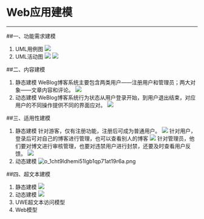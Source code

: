 ﻿# Web应用建模



---

##一、功能需求建模

 1. UML用例图
 ![][1]
 2. UML活动图
![][2]
![][3]

##二、内容建模

 1. 静态建模
 WeBlog博客系统主要包含两类用户——注册用户和管理员；两大对象——文章内容和评论。
 ![][4]
 2. 动态建模
   WeBlog博客系统行为状态从用户登录开始，到用户退出结束，对应用户的不同操作提供不同的界面应对。
 ![][5]

##三、适用性建模

 1. 静态建模
 针对游客，仅有注册功能，注册后可成为普通用户。
![][6]
针对用户，登录后可对自己的博客进行管理，也可以查看别人的博客
![][7]
针对管理员，他们要对博文进行审核管理，也要对违禁用户进行封禁，还要及时查看用户反馈。
![][8]
 2. 动态建模
 ![o_1cht9ldhemi51lgb1qp71at19r6a.png](http://odiyqfo1k.bkt.clouddn.com/o_1cht9ldhemi51lgb1qp71at19r6a.png)

##四、超文本建模

 1. 静态建模
 ![][9]
 2. 动态建模
 ![][10]
 3. UWE超文本访问模型
 4. Web模型


  [1]: http://odiyqfo1k.bkt.clouddn.com/o_1cht9hhor7rk1vp01n31jjt1048a.png
  [2]: http://odiyqfo1k.bkt.clouddn.com/o_1cht9fgr917en9a21eaea5hfdpa.png
  [3]: http://odiyqfo1k.bkt.clouddn.com/o_1cht9gu7tk9b8ts1u5n8c21m3qa.png
  [4]: http://odiyqfo1k.bkt.clouddn.com/o_1cht9ic14a881mfntpt1mltlv7a.png
  [5]: http://odiyqfo1k.bkt.clouddn.com/o_1cht9j98012lb1j6q15t74s2cjga.png
  [6]: http://odiyqfo1k.bkt.clouddn.com/o_1cht9jsq61refml21hp411te1sn0a.png
  [7]: http://odiyqfo1k.bkt.clouddn.com/o_1cht9k9h7159p1tb9falvub1jq3a.png
  [8]: http://odiyqfo1k.bkt.clouddn.com/o_1cht9kmau4i01c4gdp2h7c1pf3a.png
  [9]: http://odiyqfo1k.bkt.clouddn.com/o_1cht9d1me14of1p9ctst1n5uda9a.png
  [10]: http://odiyqfo1k.bkt.clouddn.com/o_1cht998g91da0rs01qj91t8i1s1qa.png
